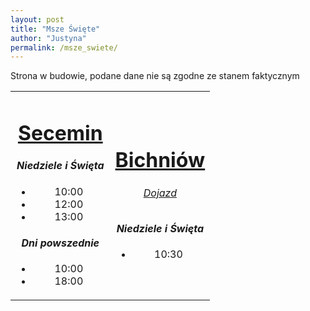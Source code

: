 ```yaml
---
layout: post
title: "Msze Święte"
author: "Justyna"
permalink: /msze_swiete/
---
```

Strona w budowie, podane dane nie są zgodne ze stanem faktycznym

  
  <table width="100%" cellspacing="0" cellpadding="0">
<tr>
     <td width="50%">
 <center> <u><h1> Secemin</h1></u>
  <i><h4>Niedziele i Święta</h4></i>
<ul>
<li>10:00</li>
<li> 12:00</li>
<li> 13:00</li>
</ul>

<i><h4> Dni powszednie</h4></i>
<ul>
<li>10:00</li>
<li> 18:00</li>
</ul> </center>
     </td>
     <td width="50%">
   <center><u><h1>Bichniów</h1></u>
     <h6> <a href="https://goo.gl/maps/Mfgi4uaP7ro">Dojazd</a></h6>
  <i><h4>Niedziele i Święta</h4></i>
<ul>
<li>10:30</li>
</ul>
  </center>
     </td>
</tr>
</table>




